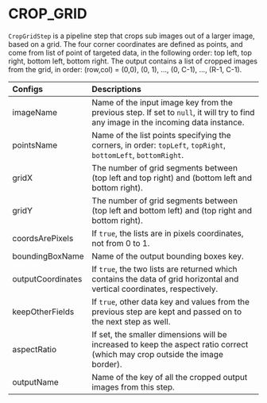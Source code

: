 # CROP\_GRID

`CropGridStep` is a pipeline step that crops sub images out of a larger image, based on a grid. The four corner coordinates are defined as points, and come from list of point of targeted data, in the following order: top left, top right, bottom left, bottom right. The output contains a list of cropped images from the grid, in order: \(row,col\) = \(0,0\), \(0, 1\), ..., \(0, C-1\), ..., \(R-1, C-1\).

| Configs | Descriptions |
| :--- | :--- |
| imageName | Name of the input image key from the previous step. If set to `null`, it will try to find any image in the incoming data instance. |
| pointsName | Name of the list points specifying the corners, in order: `topLeft`, `topRight`, `bottomLeft`, `bottomRight`. |
| gridX | The number of grid segments between \(top left and top right\) and \(bottom left and bottom right\). |
| gridY | The number of grid segments between \(top left and bottom left\) and \(top right and bottom right\). |
| coordsArePixels | If `true`, the lists are in pixels coordinates, not from 0 to 1. |
| boundingBoxName | Name of the output bounding boxes key. |
| outputCoordinates | If `true`, the two lists are returned which contains the data of grid horizontal and vertical coordinates, respectively. |
| keepOtherFields | If `true`, other data key and values from the previous step are kept and passed on to the next step as well. |
| aspectRatio | If set, the smaller dimensions will be increased to keep the aspect ratio correct \(which may crop outside the image border\). |
| outputName | Name of the key of all the cropped output images from this step. |

